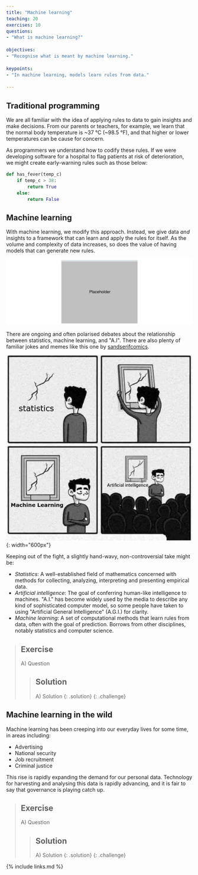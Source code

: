 ```yaml
---
title: "Machine learning"
teaching: 20
exercises: 10
questions:
- "What is machine learning?"

objectives:
- "Recognise what is meant by machine learning."

keypoints:
- "In machine learning, models learn rules from data."

---
```


## Traditional programming

We are all familiar with the idea of applying rules to data to gain insights and make decisions. From our parents or teachers, for example, we learn that the normal body temperature is ~37 °C (~98.5 °F), and that higher or lower temperatures can be cause for concern.

As programmers we understand how to codify these rules. If we were developing software for a hospital to flag patients at risk of deterioration, we might create early-warning rules such as those below:

```python
def has_fever(temp_c)
    if temp_c > 38:
        return True
    else:
        return False
```

## Machine learning

With machine learning, we modify this approach. Instead, we give data _and_ insights to a framework that can learn and apply the rules for itself. As the volume and complexity of data increases, so does the value of having models that can generate new rules.

![Machine learning](../fig/placeholder.png)

There are ongoing and often polarised debates about the relationship between statistics, machine learning, and "A.I". There are also plenty of familiar jokes and memes like this one by [sandserifcomics](https://www.instagram.com/sandserifcomics/).

![Poorly fitted data](../fig/section1-fig2.jpeg){: width="600px"}

Keeping out of the fight, a slightly hand-wavy, non-controversial take might be:

- *Statistics*: A well-established field of mathematics concerned with methods for collecting, analyzing, interpreting and presenting empirical data.
- *Artificial intelligence*: The goal of conferring human-like intelligence to machines. "A.I." has become widely used by the media to describe any kind of sophisticated computer model, so some people have taken to using "Artificial General Intelligence" (A.G.I.) for clarity.
- *Machine learning*: A set of computational methods that learn rules from data, often with the goal of prediction. Borrows from other disciplines, notably statistics and computer science.

> ## Exercise
> A) Question
> 
> > ## Solution
> > A) Solution
> {: .solution}
{: .challenge}

## Machine learning in the wild

Machine learning has been creeping into our everyday lives for some time, in areas including:

- Advertising
- National security
- Job recruitment
- Criminal justice

This rise is rapidly expanding the demand for our personal data. Technology for harvesting and analysing this data is rapidly advancing, and it is fair to say that governance is playing catch up. 

> ## Exercise
> A) Question
> 
> > ## Solution
> > A) Solution
> {: .solution}
{: .challenge}

{% include links.md %}